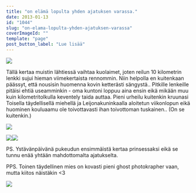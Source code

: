 ```yaml
---
title: "on elämä lopulta yhden ajatuksen varassa."
date: 2013-01-13
id: "1044"
slug: "on-elama-lopulta-yhden-ajatuksen-varassa"
coverImageId: ""
template: "page"
post_button_label: "Lue lisää"
---
```


[![](/images/IMG_0561.png)](http://2.bp.blogspot.com/-6IL5ks8qwTs/UPMaT6KKQCI/AAAAAAAAE6g/gtqWkgZWlj0/s1600/IMG_0561.png)

Tällä kertaa muistin lähtiessä vaihtaa kuolaimet, joten reilun 10 kilometrin lenkki sujui hieman viimekertaista rennommin. Niin helpolla en kuitenkaan päässyt, että nousisin huomenna kovin ketterästi sängystä.. Pitkille lenkeille pitäisi ehtiä useamminkin - oma kuntoni loppuu aina ensin eikä mikään muu kuin kilometritolkulla keventely taida auttaa. Pieni urheilu kuitenkin kruunasi Toisella täydellisellä miehellä ja Leijonakuninkaalla aloitetun viikonlopun eikä huominen kouluaamu ole toivottavasti ihan toivottoman tuskainen.. (On se kuitenkin.)

[![](/images/2013.01.png)](http://4.bp.blogspot.com/-LOLtXmvmP1w/UPMekhE9YUI/AAAAAAAAE60/HNgbMnrcT_o/s1600/2013.01.png)

[![](/images/2013.01.12_11.JPG)](http://3.bp.blogspot.com/-Jbt_owiTeiQ/UPMfAF-IKVI/AAAAAAAAE7A/pmQQ5p1iBrM/s1600/2013.01.12_11.JPG)[![](/images/2013.01.12_12.JPG)](http://4.bp.blogspot.com/-KpbxZeZOJuo/UPMeka5d3bI/AAAAAAAAE6w/NvY7CjSU-rU/s1600/2013.01.12_12.JPG)

PS. Ystävänpäivänä pukeudun ensimmäistä kertaa prinsessaksi eikä se tunnu enää yhtään mahdottomalta ajatukselta.

PPS. Toinen täydellinen mies on kovasti pieni ghost photokrapher vaan, mutta kiitos näistäkin <3

[![](/images/ak.png)](http://2.bp.blogspot.com/-DMMIImpHhZg/UPMfc-D6KJI/AAAAAAAAE7I/J-_sXng8dmc/s1600/ak.png)
